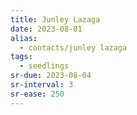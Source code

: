 ```yaml
---
title: Junley Lazaga
date: 2023-08-01
alias:
  - contacts/junley lazaga
tags:
  - seedlings
sr-due: 2023-08-04
sr-interval: 3
sr-ease: 250
---
```


